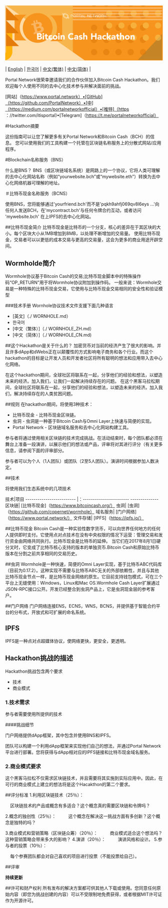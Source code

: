 ![Bitcoin Cash](./assets/bch.png)

| [English](./README.md) | [한국어](./README_KR.md) | [中文(繁体)](./README_ZH.md) | [中文(简体)](./README_CN.md) |

Portal Network很荣幸邀请我们的合作伙伴加入Bitcoin Cash Hackathon。我们欢迎每个人使用不同的去中心化技术参与并解决面前的挑战。

[网站]（https://www.portal.network）•[GitHub]（https://github.com/PortalNetwork）•[中]（https://medium.com/portalnetworkofficial）•[推特]（https ：//twitter.com/itisportal)•[Telegram]（https://t.me/portalnetworkofficial）

#Hackathon摘要

这份指南可以让您了解更多有关Portal Network和Bitcoin Cash（BCH）的信息。
您可以使用我们的工具构建一个托管在区块链名称服务上的分散式网站/应用程序。

#Blockchain名称服务（BNS）

什么是BNS？
BNS（或区块链域名系统）是网路上的一个协议，它将人类可理解的去中心化网站名称（例如“yourwebsite.bch”或“mywebsite.eth”）转换为去中心化网络机器可理解的地址。

＃比特币现金名称服务（BCNS）

使用BNS，您将能够通过'yourfriend.bch'而不是'pqkh9ahfj069qv8l6eys ...'向任何人发送BCH，在'mycontract.bch'与任何令牌合约互动，或者访问 'mywebsite.bch' 在上IPFS的去中心化网站。

##比特币现金简介
比特币现金是比特币的一个分支，核心的差异在于其区块的大小。每个区块大小从1MB增加到8MB，以处理不断增加的交易量。
使用比特币现金，交易者可以以更低的成本交易与更高的交易量，这会为更多的商业用途开辟空间。

## Wormholde简介
Wormhole协议基于Bitcoin Cash的交易;比特币现金脚本中的特殊操作码“OP_RETURN”用于将Wormhole协议附加到操作码。
一般来说：Wormhole交易是一种特殊的比特币现金交易，它使用与比特币现金交易相同的安全性和验证模型

###技术手册
Wornhole协议技术文件支援下面几种语言
- [英文]（./ WORNHOLE.md）
- 한국어
- [中文（繁体）]（./ WORNHOLE_ZH.md）
- [中文（简体）]（./ WORNHOLE_CN.md)

##这个Hackathon是关于什么的？
加密货币对当前的经济产生了很大的影响。并且许多dApp和dWebs正在以颠覆性的方式影响电子商务和各个行业。而这个hackathon的目标是让开发人员和开发者社区将所有聪明的想法和应用带入去中心化网络。

在这个hackathon期间，全球社区将联系在一起，分享他们的经验和想法，以塑造未来的经济。加入我们，让我们一起解决持续存在的问题。
在这个黑客马拉松期间，全球社区将联系在一起，分享他们的经验和想法，以塑造未来的经济。加入我们，解决持续存在的人类贫困问题。

##规则
在hackathon期间，将使用3种技术：

- 比特币现金 - 比特币现金区块链。
- 虫洞 - 虫洞是一种基于Bitcoin Cash与Omni Layer上快速与简便的实现。
- Portal Network - 区块链域名服务和去中心化网站构建工具。


参与者将通过使用相关区块链的技术完成挑战。在活动结束时，每个团队都必须在舞台上准备一段演讲，以展示他们的想法或产品，评审将对其进行评分（有关更多信息，请参阅下面的评审部分。

参与者可以为个人（1人团队）或团队（2至5人团队）。演讲时间根据参加人数决定。

##技术

将使用我们生态系统中的几项技术

技术|项目
------------------------- |：----------------------- --------------
区块链| [比特币现金]（https://www.bitcoincash.org/）
虫洞| [虫洞]（https://github.com/copernet/wormhole）
域名服务| [门户网络]（https://www.portal.network/）
文件存储| [IPFS]（https://ipfs.io/）

##比特币现金
Bitcoin Cash是一种实验性数字货币，可以向世界任何地方的任何人提供即时支付。它使用点对点技术在没有中央权限的情况下运营：管理交易和发行资金由网络共同执行。比特币现金是比特币的延伸。
当它们在2017年8月1日硬分叉时，它变成了比特币核心支持的版本的单独货币.Bitcoin Cash和原始比特币版本在分割之前共享相同的交易历史。

##虫洞
Wormhole是一种快速，简便的Omni Layer实现，基于比特币ABC代码库（目前为0.17.2）。这种实现不需要与比特币ABC无关的外部依赖性，并且与其他比特币现金节点一样，是比特币现金网络的原生。它目前支持钱包模式，可在三个平台上无缝使用：Windows，Linux和Mac OS.Wormhole Cash Layer扩展通过JSON-RPC接口公开。开发已经整合到虫洞产品上，它是虫洞现金层的参考客户。

##门户网络
门户网络连接ENS，ECNS，WNS，BCNS，并提供基于智能合约平台的分布式，开放式和可扩展的命名系统。

## IPFS
IPFS是一种点对点超媒体协议，使网络更快，更安全，更透明。

## Hackathon挑战的描述
Hackathon挑战包含两个要求
- 技术
- 商业模式

### 1.技术需求

参与者需要使用所提供的技术

####挑战细节

门户网络提供dApp框架，其中包含并使用BNS和IPFS。

团队可以构建一个利用dApp框架来实现他们自己的想法，并通过Portal Network平台进行部署。您将获得与dApp相对应的IPFS链接和比特币现金域名服务。

### 2.商业模式要求
这个黑客马拉松不仅需求区块链技术，并且需要将其实施到实际应用中。因此，在可行的商业模式上建立的想法将是这个Hacakthon的第二个要求。

##评分标准
1.利用区块链技术（25％）：

    区块链技术的产品或概念有多适合？这个概念真的需要区块链和令牌吗？

2.概念的独创性（25％）：
    
    这个概念在解决这一挑战方面有多创新？这个概念是独特的吗？

3.商业模式和营销策略（区块链众筹）（20％）：
    
    商业模式适合这个想法吗？这种营销策略会带来多大的影响？
4.演讲（20％）：
    
    演讲风格和设计。
5.参与者的投票（10％）：

    每个参赛团队都会对自己喜欢的项目进行投票（不能投票给自己）。

##评审

**持续更新**

##许可和财产权利
所有发布的解决方案都可供其他人下载或使用。您同意任何原始内容（即您为挑战创建的内容）可以不受限制地免费获得，或者根据MIT许可证作为开源许可。